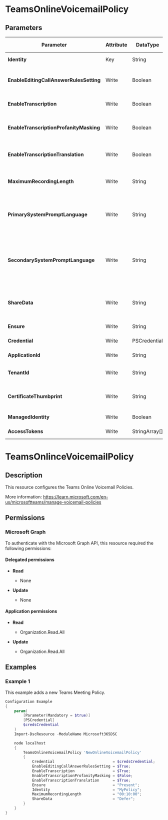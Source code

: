 ﻿# TeamsOnlineVoicemailPolicy

## Parameters

| Parameter | Attribute | DataType | Description | Allowed Values |
| --- | --- | --- | --- | --- |
| **Identity** | Key | String | Identity of the Teams Online Voicemail Policy. | |
| **EnableEditingCallAnswerRulesSetting** | Write | Boolean | Controls if editing call answer rule settings are enabled or disabled for a user. Possible values are $true or $false. | |
| **EnableTranscription** | Write | Boolean | Allows you to disable or enable voicemail transcription. Possible values are $true or $false. | |
| **EnableTranscriptionProfanityMasking** | Write | Boolean | Allows you to disable or enable profanity masking for the voicemail transcriptions. Possible values are $true or $false. | |
| **EnableTranscriptionTranslation** | Write | Boolean | Allows you to disable or enable translation for the voicemail transcriptions. Possible values are $true or $false. | |
| **MaximumRecordingLength** | Write | String | A duration of voicemail maximum recording length. The length should be between 30 seconds to 600 seconds. | |
| **PrimarySystemPromptLanguage** | Write | String | The primary (or first) language that voicemail system prompts will be presented in. Must also set SecondarySystemPromptLanguage. When set, this overrides the user language choice. | |
| **SecondarySystemPromptLanguage** | Write | String | The secondary language that voicemail system prompts will be presented in. Must also set PrimarySystemPromptLanguage and may not be the same value as PrimarySystemPromptanguage. When set, this overrides the user language choice.  | |
| **ShareData** | Write | String | Specifies whether voicemail and transcription data are shared with the service for training and improving accuracy. Possible values are Defer and Deny. | |
| **Ensure** | Write | String | Present ensures the policy exists, absent ensures it is removed. | `Present`, `Absent` |
| **Credential** | Write | PSCredential | Credentials of the Teams Global Admin. | |
| **ApplicationId** | Write | String | Id of the Azure Active Directory application to authenticate with. | |
| **TenantId** | Write | String | Name of the Azure Active Directory tenant used for authentication. Format contoso.onmicrosoft.com | |
| **CertificateThumbprint** | Write | String | Thumbprint of the Azure Active Directory application's authentication certificate to use for authentication. | |
| **ManagedIdentity** | Write | Boolean | Managed ID being used for authentication. | |
| **AccessTokens** | Write | StringArray[] | Access token used for authentication. | |


# TeamsOnlinceVoicemailPolicy

## Description

This resource configures the Teams Online Voicemail Policies.

More information: https://learn.microsoft.com/en-us/microsoftteams/manage-voicemail-policies

## Permissions

### Microsoft Graph

To authenticate with the Microsoft Graph API, this resource required the following permissions:

#### Delegated permissions

- **Read**

    - None

- **Update**

    - None

#### Application permissions

- **Read**

    - Organization.Read.All

- **Update**

    - Organization.Read.All

## Examples

### Example 1

This example adds a new Teams Meeting Policy.

```powershell
Configuration Example
{
    param(
        [Parameter(Mandatory = $true)]
        [PSCredential]
        $credsCredential
    )
    Import-DscResource -ModuleName Microsoft365DSC

    node localhost
    {
        TeamsOnlineVoicemailPolicy 'NewOnlineVoicemailPolicy'
        {
            Credential                          = $credsCredential;
            EnableEditingCallAnswerRulesSetting = $True;
            EnableTranscription                 = $True;
            EnableTranscriptionProfanityMasking = $False;
            EnableTranscriptionTranslation      = $True;
            Ensure                              = "Present";
            Identity                            = "MyPolicy";
            MaximumRecordingLength              = "00:10:00";
            ShareData                           = "Defer";
        }
    }
}
```

